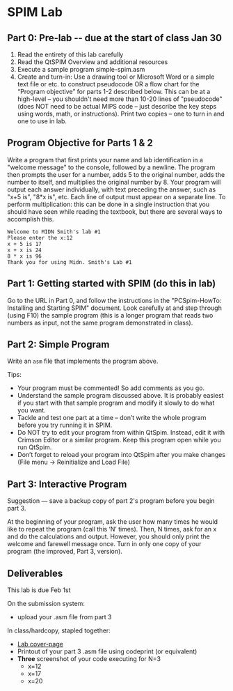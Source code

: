 # SPIM Lab

## Part 0: Pre-lab -- due at the start of class Jan 30

1. Read the entirety of this lab carefully
2. Read the QtSPIM Overview and additional resources
3. Execute a sample program simple-spim.asm
4. Create and turn-in: Use a drawing tool or Microsoft Word or a simple text
   file or etc. to construct pseudocode OR a flow chart for the “Program objective”
   for parts 1-2 described below. This can be at a high-level – you shouldn't
   need more than 10-20 lines of "pseudocode" (does NOT need to be actual MIPS
   code – just describe the key steps using words, math, or instructions). Print
   two copies – one to turn in and one to use in lab.
   
## Program Objective for Parts 1 & 2

Write a program that first prints your name and lab identification in a "welcome
message" to the console, followed by a newline. The program then prompts the
user for a number, adds 5 to the original number, adds the number to itself, and
multiplies the original number by 8. Your program will output each answer
individually, with text preceding the answer, such as "x+5 is", "8*x is",
etc. Each line of output must appear on a separate line. To perform
multiplication: this can be done in a single instruction that you should have
seen while reading the textbook, but there are several ways to accomplish this.

```
Welcome to MIDN Smith's lab #1
Please enter the x:12
x + 5 is 17
x + x is 24
8 * x is 96
Thank you for using Midn. Smith's Lab #1
```

## Part 1: Getting started with SPIM (do this in lab)

Go to the URL in Part 0, and follow the instructions in the "PCSpim-HowTo: Installing and Starting SPIM" document. Look carefully at and step through (using F10) the sample program (this is a longer program that reads two numbers as input, not the same program demonstrated in class).

## Part 2: Simple Program

Write an `asm` file that implements the program above.

Tips:

* Your program must be commented! So add comments as you go.
* Understand the sample program discussed above. It is probably easiest if you
  start with that sample program and modify it slowly to do what you want.
* Tackle and test one part at a time – don’t write the whole program before you
  try running it in SPIM.
* Do NOT try to edit your program from within QtSpim. Instead, edit it with
  Crimson Editor or a similar program. Keep this program open while you run
  QtSpim.
* Don’t forget to reload your program into QtSpim after you make changes (File
  menu → Reinitialize and Load File)

## Part 3: Interactive Program

Suggestion — save a backup copy of part 2's program before you begin part 3.

At the beginning of your program, ask the user how many times he would like to
repeat the program (call this ‘N’ times). Then, N times, ask for an x and do the
calculations and output. However, you should only print the welcome and farewell
message once. Turn in only one copy of your program (the improved, Part 3,
version).

## Deliverables

This lab is due Feb 1st

On the submission system: 
 - upload your .asm file from part 3

In class/hardcopy, stapled together:
  - [Lab cover-page](https://github.com/adamaviv/ic220-s19/blob/master/rsc/lab_coversheet.pdf)
  - Printout of your part 3 .asm file using codeprint (or equivalent)
  - **Three** screenshot of your code executing for N=3
    - x=12
    - x=17
    - x=20
